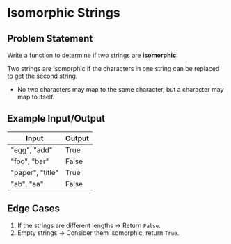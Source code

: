 # Isomorphic Strings

## Problem Statement
Write a function to determine if two strings are **isomorphic**.

Two strings are isomorphic if the characters in one string can be replaced to get the second string.  
- No two characters may map to the same character, but a character may map to itself.

## Example Input/Output
| Input                   | Output |
|-------------------------|--------|
| "egg", "add"            | True   |
| "foo", "bar"            | False  |
| "paper", "title"        | True   |
| "ab", "aa"              | False  |

## Edge Cases
1. If the strings are different lengths → Return `False`.  
2. Empty strings → Consider them isomorphic, return `True`.